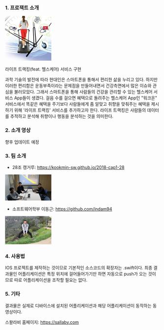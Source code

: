 ### 1. 프로잭트 소개

<img src=./doc/intro/health_care.jpg width="30%" height="30%">

라이프 트랙킹(feat. 헬스케어) 서비스 구현

과학 기술의 발전에 따라 현대인은 스마트폰을 통해서 편리한 삶을 누리고 있다.
하지만 이러한 편리함은 운동부족이라는 문제점을 만들어내면서 건강측면에서 많은 이슈와 관심을 불러모았다.
그래서 스마트폰을 통해 사람들의 건강을 관리할 수 있는 헬스케어 서비스 App들이 생겼다.
걸음 수를 걸으면 혜택으로 돌려주는 헬스케어 App인 "워크온" 서비스에서 똑같은 혜택을 주기보다
사람들에게 좀 알맞고 취향을 맞춰주는 혜택을 제시하기 위해 '라이프 트랙킹' 서비스를 추가하고자 한다.
라이프 트랙킹은 사람들의 데이터를 추적하고 분석해 취향이나 행동을 분석하는 것을 의미한다.

### 2. 소개 영상

향후 업데이트 예정

### 3. 팀 소개

- 28조 캥거루: https://kookmin-sw.github.io/2018-cap1-28

<img src=./doc/intro/swallaby.JPG width="30%" height="30%">

- 소프트웨어학부 이동근: https://github.com/indam94

<img src=./doc/intro/LEEDONGGUN.jpeg width="30%" height="30%">

### 4. 사용법

IOS 프로젝트를 제작하는 것이므로 기본적인 소스코드의 확장자는 .swift이다.
최종 결과물인 어플리케이션은 특정 위치에 걸어들어가기만 하면
자동으로 push가 오는 것이므로 따로 어플리케이션을 조작할 필요는 없다.

### 5. 기타

결과물은 실제로 디바이스에 설치된 어플리케이션과 해당 어플리케이션이 동작하는 동영상이다.

스왈라비 홈페이지: https://sallaby.com

